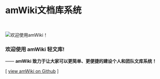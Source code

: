 # amWiki文档库系统

<br>

![欢迎使用amWiki！](amWiki/images/logo.png "欢迎使用amWiki！")  

### 欢迎使用 amWiki 轻文库!
—— **amWiki 致力于让大家可以更简单、更便捷的建设个人和团队文库系统！**  

[ [view amWiki on Github](https://github.com/TevinLi/amWiki) ]
